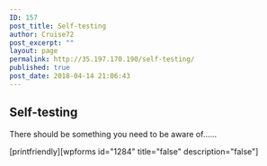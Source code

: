 ```yaml
---
ID: 157
post_title: Self-testing
author: Cruise72
post_excerpt: ""
layout: page
permalink: http://35.197.170.190/self-testing/
published: true
post_date: 2018-04-14 21:06:43
---
```

<h2>Self-testing</h2>		
		<p>There should be something you need to be aware of......</p>[printfriendly][wpforms id="1284" title="false" description="false"]